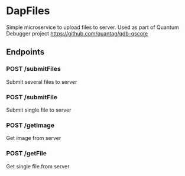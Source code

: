 # DapFiles

Simple microservice to upload files to server.
Used as part of Quantum Debugger project https://github.com/quantag/qdb-qscore

## Endpoints

### POST /submitFiles

Submit several files to server 

### POST /submitFile

Submit single file to server

### POST /getImage

Get image from server

### POST /getFile

Get single file from server

